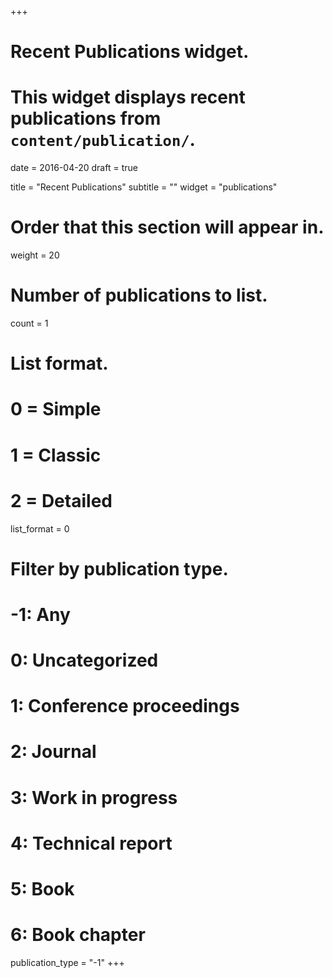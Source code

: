+++
# Recent Publications widget.
# This widget displays recent publications from `content/publication/`.

date = 2016-04-20
draft = true

title = "Recent Publications"
subtitle = ""
widget = "publications"

# Order that this section will appear in.
weight = 20

# Number of publications to list.
count = 1

# List format.
#   0 = Simple
#   1 = Classic
#   2 = Detailed
list_format = 0

# Filter by publication type.
# -1: Any
#  0: Uncategorized
#  1: Conference proceedings
#  2: Journal
#  3: Work in progress
#  4: Technical report
#  5: Book
#  6: Book chapter
publication_type = "-1"
+++

